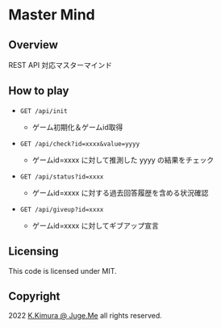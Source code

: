 # Master Mind


## Overview

REST API 対応マスターマインド


## How to play

- `GET /api/init`

  - ゲーム初期化＆ゲームid取得

- `GET /api/check?id=xxxx&value=yyyy`

  - ゲームid=xxxx に対して推測した yyyy の結果をチェック

- `GET /api/status?id=xxxx`

  - ゲームid=xxxx に対する過去回答履歴を含める状況確認

- `GET /api/giveup?id=xxxx`

  - ゲームid=xxxx に対してギブアップ宣言


## Licensing

This code is licensed under MIT.


## Copyright

2022  [K.Kimura @ Juge.Me](https://github.com/dotnsf) all rights reserved.
